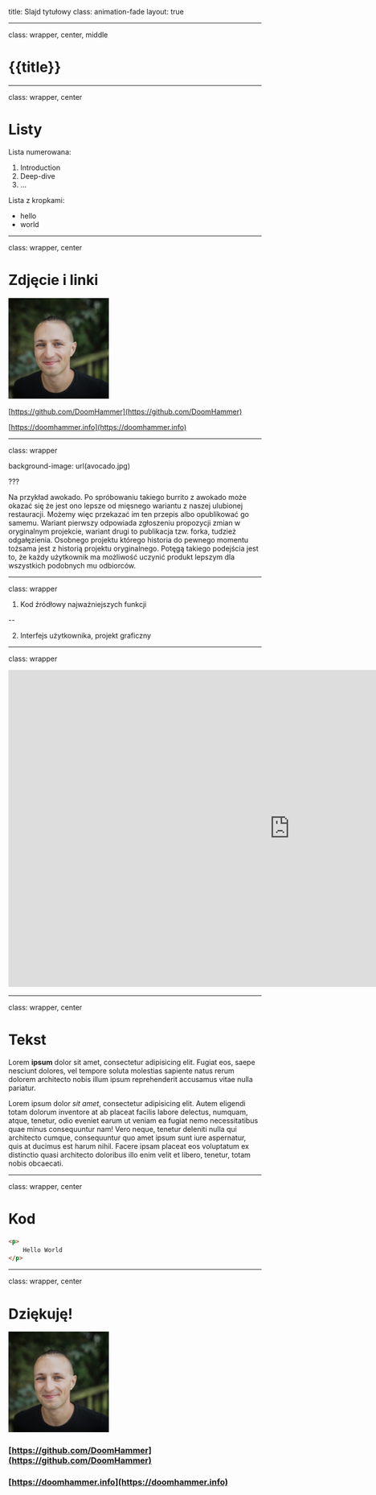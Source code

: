 title: Slajd tytułowy
class: animation-fade
layout: true

<!-- This slide will serve as the base layout for all your slides -->
<!--
.bottom-bar[
  {{title}}
]
-->

---
class: wrapper, center, middle

# {{title}}

---
class: wrapper, center

# Listy

Lista numerowana:
1. Introduction
2. Deep-dive
3. ...

Lista z kropkami:
* hello
* world

---
class: wrapper, center

# Zdjęcie i linki

![DoomHammer](doomhammer.jpg)

[https://github.com/DoomHammer](https://github.com/DoomHammer)

[https://doomhammer.info](https://doomhammer.info)

---
class: wrapper

background-image: url(avocado.jpg)

???

Na przykład awokado. Po spróbowaniu takiego burrito z awokado może okazać się że jest ono lepsze od mięsnego wariantu z naszej ulubionej restauracji. Możemy więc przekazać im ten przepis albo opublikować go samemu. Wariant pierwszy odpowiada zgłoszeniu propozycji zmian w oryginalnym projekcie, wariant drugi to publikacja tzw. forka, tudzież odgałęzienia. Osobnego projektu którego historia do pewnego momentu tożsama jest z historią projektu oryginalnego. Potęgą takiego podejścia jest to, że każdy użytkownik ma możliwość uczynić produkt lepszym dla wszystkich podobnych mu odbiorców.

---
class: wrapper
<!-- w przypadku takiego rodzaju slajdu nie może być klasy center, ponieważ wtedy tworzy się przerwa między numerem a tekstem -->

1. Kod źródłowy najważniejszych funkcji

--

2. Interfejs użytkownika, projekt graficzny

---
class: wrapper

<iframe width="1120" height="630" src="https://www.youtube.com/embed/PIAXG_QcQNU" frameborder="0" allow="encrypted-media" allowfullscreen></iframe>

---
class: wrapper, center

# Tekst

Lorem **ipsum** dolor sit amet, consectetur adipisicing elit. Fugiat eos, saepe nesciunt dolores, vel tempore soluta molestias sapiente natus rerum dolorem architecto nobis illum ipsum reprehenderit accusamus vitae nulla pariatur.

Lorem ipsum dolor *sit amet*, consectetur adipisicing elit. Autem eligendi totam dolorum inventore at ab placeat facilis labore delectus, numquam, atque, tenetur, odio eveniet earum ut veniam ea fugiat nemo necessitatibus quae minus consequuntur nam! Vero neque, tenetur deleniti nulla qui architecto cumque, consequuntur quo amet ipsum sunt iure aspernatur, quis at ducimus est harum nihil. Facere ipsam placeat eos voluptatum ex distinctio quasi architecto doloribus illo enim velit et libero, tenetur, totam nobis obcaecati.

---
class: wrapper, center

# Kod
```html
<p>
    Hello World
</p>
```
---
class: wrapper, center

# Dziękuję!

![DoomHammer](doomhammer.jpg)

### [https://github.com/DoomHammer](https://github.com/DoomHammer)

### [https://doomhammer.info](https://doomhammer.info)
